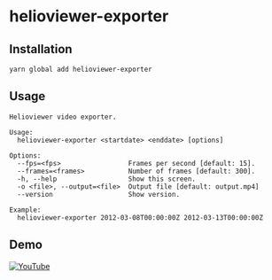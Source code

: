 # helioviewer-exporter

## Installation

```
yarn global add helioviewer-exporter
```

## Usage

```
Helioviewer video exporter.

Usage:
  helioviewer-exporter <startdate> <enddate> [options]

Options:
  --fps=<fps>                 Frames per second [default: 15].
  --frames=<frames>           Number of frames [default: 300].
  -h, --help                  Show this screen.
  -o <file>, --output=<file>  Output file [default: output.mp4]
  --version                   Show version.

Example:
  helioviewer-exporter 2012-03-08T00:00:00Z 2012-03-13T00:00:00Z
```

## Demo

[![YouTube](https://img.youtube.com/vi/aC-Wpv-1Vi0/0.jpg)](https://www.youtube.com/watch?v=aC-Wpv-1Vi0)